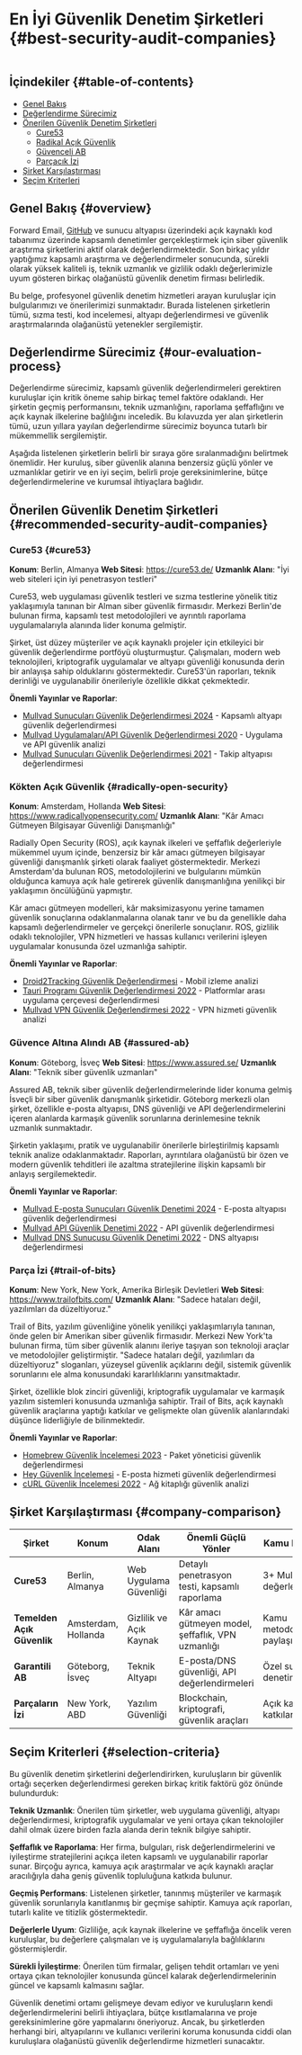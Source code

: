 # En İyi Güvenlik Denetim Şirketleri {#best-security-audit-companies}

<img loading="lazy" src="/img/articles/security-audit.webp" alt="" class="rounded-lg" />

## İçindekiler {#table-of-contents}

* [Genel Bakış](#overview)
* [Değerlendirme Sürecimiz](#our-evaluation-process)
* [Önerilen Güvenlik Denetim Şirketleri](#recommended-security-audit-companies)
  * [Cure53](#cure53)
  * [Radikal Açık Güvenlik](#radically-open-security)
  * [Güvenceli AB](#assured-ab)
  * [Parçacık İzi](#trail-of-bits)
* [Şirket Karşılaştırması](#company-comparison)
* [Seçim Kriterleri](#selection-criteria)

## Genel Bakış {#overview}

Forward Email, [GitHub](https://github.com/forwardemail) ve sunucu altyapısı üzerindeki açık kaynaklı kod tabanımız üzerinde kapsamlı denetimler gerçekleştirmek için siber güvenlik araştırma şirketlerini aktif olarak değerlendirmektedir. Son birkaç yıldır yaptığımız kapsamlı araştırma ve değerlendirmeler sonucunda, sürekli olarak yüksek kaliteli iş, teknik uzmanlık ve gizlilik odaklı değerlerimizle uyum gösteren birkaç olağanüstü güvenlik denetim firması belirledik.

Bu belge, profesyonel güvenlik denetim hizmetleri arayan kuruluşlar için bulgularımızı ve önerilerimizi sunmaktadır. Burada listelenen şirketlerin tümü, sızma testi, kod incelemesi, altyapı değerlendirmesi ve güvenlik araştırmalarında olağanüstü yetenekler sergilemiştir.

## Değerlendirme Sürecimiz {#our-evaluation-process}

Değerlendirme sürecimiz, kapsamlı güvenlik değerlendirmeleri gerektiren kuruluşlar için kritik öneme sahip birkaç temel faktöre odaklandı. Her şirketin geçmiş performansını, teknik uzmanlığını, raporlama şeffaflığını ve açık kaynak ilkelerine bağlılığını inceledik. Bu kılavuzda yer alan şirketlerin tümü, uzun yıllara yayılan değerlendirme sürecimiz boyunca tutarlı bir mükemmellik sergilemiştir.

Aşağıda listelenen şirketlerin belirli bir sıraya göre sıralanmadığını belirtmek önemlidir. Her kuruluş, siber güvenlik alanına benzersiz güçlü yönler ve uzmanlıklar getirir ve en iyi seçim, belirli proje gereksinimlerine, bütçe değerlendirmelerine ve kurumsal ihtiyaçlara bağlıdır.

## Önerilen Güvenlik Denetim Şirketleri {#recommended-security-audit-companies}

### Cure53 {#cure53}

**Konum**: Berlin, Almanya
**Web Sitesi**: <https://cure53.de/>
**Uzmanlık Alanı**: "İyi web siteleri için iyi penetrasyon testleri"

Cure53, web uygulaması güvenlik testleri ve sızma testlerine yönelik titiz yaklaşımıyla tanınan bir Alman siber güvenlik firmasıdır. Merkezi Berlin'de bulunan firma, kapsamlı test metodolojileri ve ayrıntılı raporlama uygulamalarıyla alanında lider konuma gelmiştir.

Şirket, üst düzey müşteriler ve açık kaynaklı projeler için etkileyici bir güvenlik değerlendirme portföyü oluşturmuştur. Çalışmaları, modern web teknolojileri, kriptografik uygulamalar ve altyapı güvenliği konusunda derin bir anlayışa sahip olduklarını göstermektedir. Cure53'ün raporları, teknik derinliği ve uygulanabilir önerileriyle özellikle dikkat çekmektedir.

**Önemli Yayınlar ve Raporlar**:

* [Mullvad Sunucuları Güvenlik Değerlendirmesi 2024](https://cure53.de/pentest-report_mullvad\_2024\_v1.pdf) - Kapsamlı altyapı güvenlik değerlendirmesi
* [Mullvad Uygulamaları/API Güvenlik Değerlendirmesi 2020](https://cure53.de/pentest-report_mullvad\_2020\_v2.pdf) - Uygulama ve API güvenlik analizi
* [Mullvad Sunucuları Güvenlik Değerlendirmesi 2021](https://cure53.de/pentest-report_mullvad\_2021\_v1.pdf) - Takip altyapısı değerlendirmesi

### Kökten Açık Güvenlik {#radically-open-security}

**Konum**: Amsterdam, Hollanda
**Web Sitesi**: <https://www.radicallyopensecurity.com/>
**Uzmanlık Alanı**: "Kâr Amacı Gütmeyen Bilgisayar Güvenliği Danışmanlığı"

Radially Open Security (ROS), açık kaynak ilkeleri ve şeffaflık değerleriyle mükemmel uyum içinde, benzersiz bir kâr amacı gütmeyen bilgisayar güvenliği danışmanlık şirketi olarak faaliyet göstermektedir. Merkezi Amsterdam'da bulunan ROS, metodolojilerini ve bulgularını mümkün olduğunca kamuya açık hale getirerek güvenlik danışmanlığına yenilikçi bir yaklaşımın öncülüğünü yapmıştır.

Kâr amacı gütmeyen modelleri, kâr maksimizasyonu yerine tamamen güvenlik sonuçlarına odaklanmalarına olanak tanır ve bu da genellikle daha kapsamlı değerlendirmeler ve gerçekçi önerilerle sonuçlanır. ROS, gizlilik odaklı teknolojiler, VPN hizmetleri ve hassas kullanıcı verilerini işleyen uygulamalar konusunda özel uzmanlığa sahiptir.

**Önemli Yayınlar ve Raporlar**:

* [Droid2Tracking Güvenlik Değerlendirmesi](https://github.com/radicallyopensecurity/ros-website/blob/main/ros-public-reports/ROS%20-%20OnNet%20-%20OF-Droid2Tracking%20the%20Trackers%20-%202022.pdf) - Mobil izleme analizi
* [Tauri Programı Güvenlik Değerlendirmesi 2022](https://github.com/radicallyopensecurity/ros-website/blob/main/ros-public-reports/ROS%20-%20The%20Tauri%20Programme%20-2022.pdf) - Platformlar arası uygulama çerçevesi değerlendirmesi
* [Mullvad VPN Güvenlik Değerlendirmesi 2022](https://github.com/radicallyopensecurity/ros-website/blob/main/ros-public-reports/ROS%20-%20Mullvad%20VPN%202022.pdf) - VPN hizmeti güvenlik analizi

### Güvence Altına Alındı AB {#assured-ab}

**Konum**: Göteborg, İsveç
**Web Sitesi**: <https://www.assured.se/>
**Uzmanlık Alanı**: "Teknik siber güvenlik uzmanları"

Assured AB, teknik siber güvenlik değerlendirmelerinde lider konuma gelmiş İsveçli bir siber güvenlik danışmanlık şirketidir. Göteborg merkezli olan şirket, özellikle e-posta altyapısı, DNS güvenliği ve API değerlendirmelerini içeren alanlarda karmaşık güvenlik sorunlarına derinlemesine teknik uzmanlık sunmaktadır.

Şirketin yaklaşımı, pratik ve uygulanabilir önerilerle birleştirilmiş kapsamlı teknik analize odaklanmaktadır. Raporları, ayrıntılara olağanüstü bir özen ve modern güvenlik tehditleri ile azaltma stratejilerine ilişkin kapsamlı bir anlayış sergilemektedir.

**Önemli Yayınlar ve Raporlar**:

* [Mullvad E-posta Sunucuları Güvenlik Denetimi 2024](https://www.assured.se/publications/Assured_Mullvad_email_server_audit\_2024.pdf) - E-posta altyapısı güvenlik değerlendirmesi
* [Mullvad API Güvenlik Denetimi 2022](https://www.assured.se/publications/Assured_Mullvad_API_audit_report\_2022.pdf) - API güvenlik değerlendirmesi
* [Mullvad DNS Sunucusu Güvenlik Denetimi 2022](https://www.assured.se/publications/Assured_Mullvad_DNS_server_audit_report\_2022.pdf) - DNS altyapısı değerlendirmesi

### Parça İzi {#trail-of-bits}

**Konum**: New York, New York, Amerika Birleşik Devletleri
**Web Sitesi**: <https://www.trailofbits.com/>
**Uzmanlık Alanı**: "Sadece hataları değil, yazılımları da düzeltiyoruz."

Trail of Bits, yazılım güvenliğine yönelik yenilikçi yaklaşımlarıyla tanınan, önde gelen bir Amerikan siber güvenlik firmasıdır. Merkezi New York'ta bulunan firma, tüm siber güvenlik alanını ileriye taşıyan son teknoloji araçlar ve metodolojiler geliştirmiştir. "Sadece hataları değil, yazılımları da düzeltiyoruz" sloganları, yüzeysel güvenlik açıklarını değil, sistemik güvenlik sorunlarını ele alma konusundaki kararlılıklarını yansıtmaktadır.

Şirket, özellikle blok zinciri güvenliği, kriptografik uygulamalar ve karmaşık yazılım sistemleri konusunda uzmanlığa sahiptir. Trail of Bits, açık kaynaklı güvenlik araçlarına yaptığı katkılar ve gelişmekte olan güvenlik alanlarındaki düşünce liderliğiyle de bilinmektedir.

**Önemli Yayınlar ve Raporlar**:

* [Homebrew Güvenlik İncelemesi 2023](https://github.com/trailofbits/publications/blob/master/reviews/2023-08-28-homebrew-securityreview.pdf) - Paket yöneticisi güvenlik değerlendirmesi
* [Hey Güvenlik İncelemesi](https://github.com/trailofbits/publications/blob/master/reviews/Hey.pdf) - E-posta hizmeti güvenlik değerlendirmesi
* [cURL Güvenlik İncelemesi 2022](https://github.com/trailofbits/publications/blob/master/reviews/2022-12-curl-securityreview.pdf) - Ağ kitaplığı güvenlik analizi

## Şirket Karşılaştırması {#company-comparison}

| Şirket | Konum | Odak Alanı | Önemli Güçlü Yönler | Kamu Raporları |
| --------------------------- | ---------------------- | ------------------------ | ----------------------------------------------------- | -------------------------- |
| **Cure53** | Berlin, Almanya | Web Uygulama Güvenliği | Detaylı penetrasyon testi, kapsamlı raporlama | 3+ Mullvad değerlendirmesi |
| **Temelden Açık Güvenlik** | Amsterdam, Hollanda | Gizlilik ve Açık Kaynak | Kâr amacı gütmeyen model, şeffaflık, VPN uzmanlığı | Kamu metodolojisi paylaşımı |
| **Garantili AB** | Göteborg, İsveç | Teknik Altyapı | E-posta/DNS güvenliği, API değerlendirmeleri | Özel sunucu denetimleri |
| **Parçaların İzi** | New York, ABD | Yazılım Güvenliği | Blockchain, kriptografi, güvenlik araçları | Açık kaynaklı katkılar |

## Seçim Kriterleri {#selection-criteria}

Bu güvenlik denetim şirketlerini değerlendirirken, kuruluşların bir güvenlik ortağı seçerken değerlendirmesi gereken birkaç kritik faktörü göz önünde bulundurduk:

**Teknik Uzmanlık**: Önerilen tüm şirketler, web uygulama güvenliği, altyapı değerlendirmesi, kriptografik uygulamalar ve yeni ortaya çıkan teknolojiler dahil olmak üzere birden fazla alanda derin teknik bilgiye sahiptir.

**Şeffaflık ve Raporlama**: Her firma, bulguları, risk değerlendirmelerini ve iyileştirme stratejilerini açıkça ileten kapsamlı ve uygulanabilir raporlar sunar. Birçoğu ayrıca, kamuya açık araştırmalar ve açık kaynaklı araçlar aracılığıyla daha geniş güvenlik topluluğuna katkıda bulunur.

**Geçmiş Performans**: Listelenen şirketler, tanınmış müşteriler ve karmaşık güvenlik sorunlarıyla kanıtlanmış bir geçmişe sahiptir. Kamuya açık raporları, tutarlı kalite ve titizlik göstermektedir.

**Değerlerle Uyum**: Gizliliğe, açık kaynak ilkelerine ve şeffaflığa öncelik veren kuruluşlar, bu değerlere çalışmaları ve iş uygulamalarıyla bağlılıklarını göstermişlerdir.

**Sürekli İyileştirme**: Önerilen tüm firmalar, gelişen tehdit ortamları ve yeni ortaya çıkan teknolojiler konusunda güncel kalarak değerlendirmelerinin güncel ve kapsamlı kalmasını sağlar.

Güvenlik denetimi ortamı gelişmeye devam ediyor ve kuruluşların kendi değerlendirmelerini belirli ihtiyaçlara, bütçe kısıtlamalarına ve proje gereksinimlerine göre yapmalarını öneriyoruz. Ancak, bu şirketlerden herhangi biri, altyapılarını ve kullanıcı verilerini koruma konusunda ciddi olan kuruluşlara olağanüstü güvenlik değerlendirme hizmetleri sunacaktır.